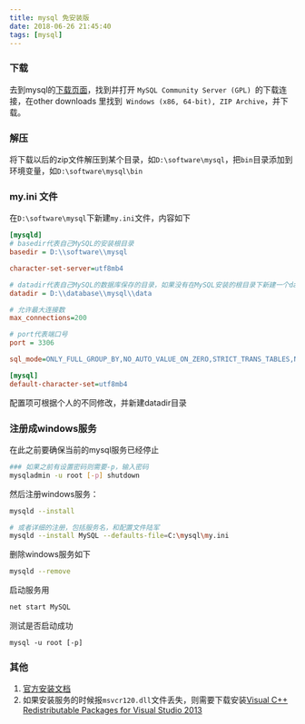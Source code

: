 ```yaml
---
title: mysql 免安装版
date: 2018-06-26 21:45:40
tags: [mysql]
---
```


### 下载
去到mysql的[下载页面](https://dev.mysql.com/downloads/)，找到并打开 `MySQL Community Server (GPL)
`的下载连接，在other downloads 里找到`
Windows (x86, 64-bit), ZIP Archive`，并下载。

### 解压
将下载以后的zip文件解压到某个目录，如`D:\software\mysql`，把`bin`目录添加到环境变量，如`D:\software\mysql\bin`

### my.ini 文件
在`D:\software\mysql`下新建`my.ini`文件，内容如下
``` ini
[mysqld]
# basedir代表自己MySQL的安装根目录
basedir = D:\\software\\mysql

character-set-server=utf8mb4

# datadir代表自己MySQL的数据库保存的目录，如果没有在MySQL安装的根目录下新建一个data文件夹 
datadir = D:\\database\\mysql\\data

# 允许最大连接数
max_connections=200

# port代表端口号
port = 3306

sql_mode=ONLY_FULL_GROUP_BY,NO_AUTO_VALUE_ON_ZERO,STRICT_TRANS_TABLES,NO_ZERO_IN_DATE,NO_ZERO_DATE,ERROR_FOR_DIVISION_BY_ZERO,NO_AUTO_CREATE_USER,NO_ENGINE_SUBSTITUTION,PIPES_AS_CONCAT,ANSI_QUOTES

[mysql]
default-character-set=utf8mb4
```
配置项可根据个人的不同修改，并新建datadir目录

### 注册成windows服务
在此之前要确保当前的mysql服务已经停止
``` bash
### 如果之前有设置密码则需要-p，输入密码
mysqladmin -u root [-p] shutdown
```
然后注册windows服务：
``` bash
mysqld --install

# 或者详细的注册，包括服务名，和配置文件陆军
mysqld --install MySQL --defaults-file=C:\mysql\my.ini
```
删除windows服务如下
``` bash
mysqld --remove
```
启动服务用
``` bash
net start MySQL
```
测试是否启动成功
```
mysql -u root [-p]
```

### 其他
1. [官方安装文档](https://dev.mysql.com/doc/refman/8.0/en/windows-install-archive.html)
2. 如果安装服务的时候报`msvcr120.dll`文件丢失，则需要下载安装[Visual C++ Redistributable Packages for Visual Studio 2013](https://www.microsoft.com/zh-CN/download/details.aspx?id=40784)